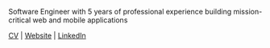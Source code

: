 Software Engineer with 5 years of professional experience building mission-critical web and mobile applications

[CV](https://sebastianpreston.com/sebastian-preston-cv.pdf) | [Website](https://sebastianpreston.com) | [LinkedIn](https://linkedin.com/in/sebprest)

